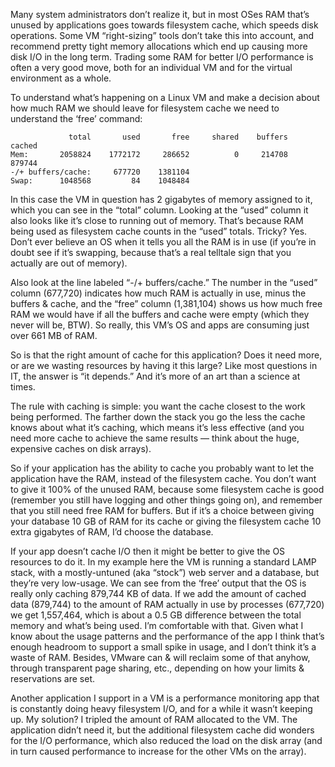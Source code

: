 Many system administrators don’t realize it, but in most OSes RAM that’s unused by applications goes towards filesystem cache, which speeds disk operations. Some VM “right-sizing” tools don’t take this into account, and recommend pretty tight memory allocations which end up causing more disk I/O in the long term. Trading some RAM for better I/O performance is often a very good move, both for an individual VM and for the virtual environment as a whole.

To understand what’s happening on a Linux VM and make a decision about how much RAM we should leave for filesystem cache we need to understand the ‘free’ command:

```
             total       used       free     shared    buffers     cached
Mem:       2058824    1772172     286652          0     214708     879744
-/+ buffers/cache:     677720    1381104
Swap:      1048568         84    1048484
```

In this case the VM in question has 2 gigabytes of memory assigned to it, which you can see in the “total” column. Looking at the “used” column it also looks like it’s close to running out of memory. That’s because RAM being used as filesystem cache counts in the “used” totals. Tricky? Yes. Don’t ever believe an OS when it tells you all the RAM is in use (if you’re in doubt see if it’s swapping, because that’s a real telltale sign that you actually are out of memory).

Also look at the line labeled “-/+ buffers/cache.” The number in the “used” column (677,720) indicates how much RAM is actually in use, minus the buffers & cache, and the “free” column (1,381,104) shows us how much free RAM we would have if all the buffers and cache were empty (which they never will be, BTW). So really, this VM’s OS and apps are consuming just over 661 MB of RAM.

So is that the right amount of cache for this application? Does it need more, or are we wasting resources by having it this large? Like most questions in IT, the answer is “it depends.” And it’s more of an art than a science at times.

The rule with caching is simple: you want the cache closest to the work being performed. The farther down the stack you go the less the cache knows about what it’s caching, which means it’s less effective (and you need more cache to achieve the same results — think about the huge, expensive caches on disk arrays).

So if your application has the ability to cache you probably want to let the application have the RAM, instead of the filesystem cache. You don’t want to give it 100% of the unused RAM, because some filesystem cache is good (remember you still have logging and other things going on), and remember that you still need free RAM for buffers. But if it’s a choice between giving your database 10 GB of RAM for its cache or giving the filesystem cache 10 extra gigabytes of RAM, I’d choose the database.

If your app doesn’t cache I/O then it might be better to give the OS resources to do it. In my example here the VM is running a standard LAMP stack, with a mostly-untuned (aka “stock”) web server and a database, but they’re very low-usage. We can see from the ‘free’ output that the OS is really only caching 879,744 KB of data. If we add the amount of cached data (879,744) to the amount of RAM actually in use by processes (677,720) we get 1,557,464, which is about a 0.5 GB difference between the total memory and what’s being used. I’m comfortable with that. Given what I know about the usage patterns and the performance of the app I think that’s enough headroom to support a small spike in usage, and I don’t think it’s a waste of RAM. Besides, VMware can & will reclaim some of that anyhow, through transparent page sharing, etc., depending on how your limits & reservations are set.

Another application I support in a VM is a performance monitoring app that is constantly doing heavy filesystem I/O, and for a while it wasn’t keeping up. My solution? I tripled the amount of RAM allocated to the VM. The application didn’t need it, but the additional filesystem cache did wonders for the I/O performance, which also reduced the load on the disk array (and in turn caused performance to increase for the other VMs on the array).
